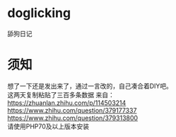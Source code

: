 # doglicking
舔狗日记
# 须知
想了一下还是发出来了，通过一言改的，自己凑合着DIY吧。<br>
这两天复制粘贴了三百多条数据 来自：<br>
https://zhuanlan.zhihu.com/p/114503214 <br>
https://www.zhihu.com/question/379177337 <br>
https://www.zhihu.com/question/379313800 <br>
请使用PHP70及以上版本安装
